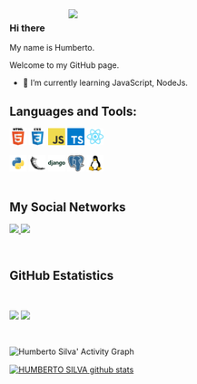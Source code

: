 <img src="https://raw.githubusercontent.com/MicaelliMedeiros/micaellimedeiros/master/image/computer-illustration.png" min-width="400px" max-width="400px" width="400px" align="right">

### Hi there

My name is Humberto.

Welcome to my GitHub page.
<br>

- 🌱 I’m currently learning JavaScript, NodeJs.

## **Languages and Tools:** 

<code><img height="30" src="https://raw.githubusercontent.com/github/explore/80688e429a7d4ef2fca1e82350fe8e3517d3494d/topics/html/html.png"></code>
<code><img height="30" src="https://raw.githubusercontent.com/github/explore/80688e429a7d4ef2fca1e82350fe8e3517d3494d/topics/css/css.png"></code>
<code><img height="30" src="https://raw.githubusercontent.com/github/explore/80688e429a7d4ef2fca1e82350fe8e3517d3494d/topics/javascript/javascript.png"></code>
<code><img height="30" src="https://raw.githubusercontent.com/github/explore/80688e429a7d4ef2fca1e82350fe8e3517d3494d/topics/typescript/typescript.png"></code>
<code><img height="30" src="https://raw.githubusercontent.com/devicons/devicon/master/icons/react/react-original.svg"></code>

<code><img height="30" src="https://raw.githubusercontent.com/github/explore/80688e429a7d4ef2fca1e82350fe8e3517d3494d/topics/python/python.png"></code>
<code><img height="30" src="https://raw.githubusercontent.com/devicons/devicon/master/icons/flask/flask-original.svg"></code>
<code><img height="30" src="https://raw.githubusercontent.com/github/explore/80688e429a7d4ef2fca1e82350fe8e3517d3494d/topics/django/django.png"></code>
<code><img height="30" src="https://raw.githubusercontent.com/devicons/devicon/master/icons/postgresql/postgresql-original.svg"></code>
<code><img height="30" src="https://raw.githubusercontent.com/github/explore/80688e429a7d4ef2fca1e82350fe8e3517d3494d/topics/linux/linux.png"></code>
<br>
<br>

## **My Social Networks**
  
<p align="left">
  <a href="matheushumberto520@gmail.com" alt="Gmail" target="_blank">
  <img src="https://img.shields.io/badge/-Gmail-FF0000?style=for-the-badge&logo=gmail&logoColor=white">
  </a> 

  <a href="https://www.linkedin.com/in/humberto-silv/" alt="Linkedin" target="blank">
  <img src="https://img.shields.io/badge/LinkedIn-0077B5?style=for-the-badge&logo=linkedin&logoColor=white">
  </a> 
</p>

<br>

## **GitHub Estatistics**

<br/>
<p align="left">
   <img width="49.5%" src="https://github-readme-stats.vercel.app/api?username=humbertosilv&show_icons=true&theme=gruvbox&hide_border=true" />
    <img width="49.5%" src="https://github-readme-streak-stats.herokuapp.com/?user=humbertosilv&theme=gruvbox&hide_border=true" />
  </a>
</p>
<br>

![Humberto Silva' Activity Graph](https://activity-graph.herokuapp.com/graph?username=humbertosilv&custom_title=Humberto%20Contribution%20Graph&theme=gruvbox&bg_color=282828&hide_border=true&line=d1a01f&point=c58545)


<a href="https://github.com/humbertosilv">
  <img align="center" src="https://github-readme-stats.vercel.app/api/top-langs/?username=humbertosilv&theme=gruvbox&hide_langs_below=1" alt="HUMBERTO SILVA github stats"/>
</a>
